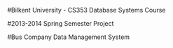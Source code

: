 #Bilkent University - CS353 Database Systems Course

#2013-2014 Spring Semester Project

#Bus Company Data Management System
